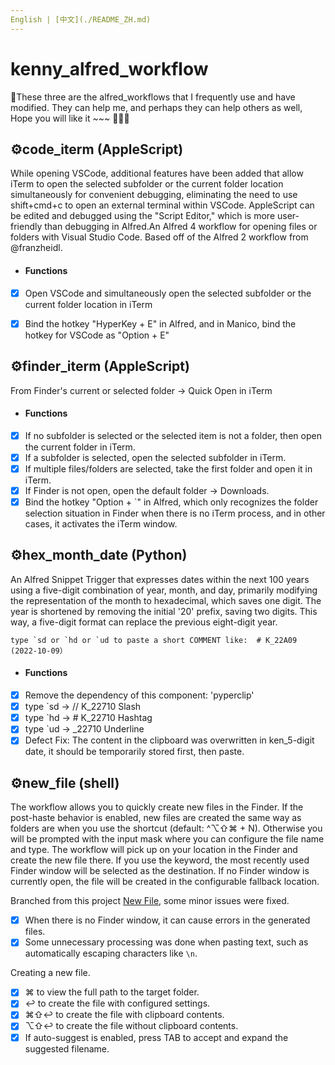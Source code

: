 ```yaml
---
English | [中文](./README_ZH.md)
---
```



# kenny_alfred_workflow

🌈These three are the alfred_workflows that I frequently use and have modified. They can help me, and perhaps they can help others as well, Hope you will like it ~~~ 🍺🌸🦀



## ⚙️code_iterm (AppleScript)

While opening VSCode, additional features have been added that allow iTerm to open the selected subfolder or the current folder location simultaneously for convenient debugging, eliminating the need to use shift+cmd+c to open an external terminal within VSCode. AppleScript can be edited and debugged using the "Script Editor," which is more user-friendly than debugging in Alfred.An Alfred 4 workflow for opening files or folders with Visual Studio Code. Based off of the Alfred 2 workflow from @franzheidl.

- #### Functions

- [x] Open VSCode and simultaneously open the selected subfolder or the current folder location in iTerm

- [x] Bind the hotkey "HyperKey + E" in Alfred, and in Manico, bind the hotkey for VSCode as "Option + E"

## ⚙️finder_iterm (AppleScript)

From Finder's current or selected folder → Quick Open in iTerm

- #### Functions

- [x] If no subfolder is selected or the selected item is not a folder, then open the current folder in iTerm.
- [x] If a subfolder is selected, open the selected subfolder in iTerm.
- [x] If multiple files/folders are selected, take the first folder and open it in iTerm.
- [x] If Finder is not open, open the default folder → Downloads.
- [x] Bind the hotkey "Option + `" in Alfred, which only recognizes the folder selection situation in Finder when there is no iTerm process, and in other cases, it activates the iTerm window.

## ⚙️hex_month_date (Python)

An Alfred Snippet Trigger that expresses dates within the next 100 years using a five-digit combination of year, month, and day, primarily modifying the representation of the month to hexadecimal, which saves one digit. The year is shortened by removing the initial '20' prefix, saving two digits. This way, a five-digit format can replace the previous eight-digit year.

```shell
type `sd or `hd or `ud to paste a short COMMENT like:  # K_22A09 (2022-10-09）
```

- #### Functions

- [x] Remove the dependency of this component: 'pyperclip'
- [x] type `sd → // K_22710 Slash
- [x] type `hd → # K_22710 Hashtag
- [x] type `ud → _22710 Underline
- [x] Defect Fix: The content in the clipboard was overwritten in ken_5-digit date, it should be temporarily stored first, then paste.

## ⚙️new_file (shell)

The workflow allows you to quickly create new files in the Finder. If the post-haste behavior is enabled, new files are created the same way as folders are when you use the shortcut (default: ^⌥⇧⌘ + N). Otherwise you will be prompted with the input mask where you can configure the file name and type.
The workflow will pick up on your location in the Finder and create the new file there. If you use the keyword, the most recently used Finder window will be selected as the destination. If no Finder window is currently open, the file will be created in the configurable fallback location.

Branched from this project [New File](https://github.com/zeitlings/alfred-workflows?tab=readme-ov-file#18-new-file), some minor issues were fixed.

- [x] When there is no Finder window, it can cause errors in the generated files.
- [x] Some unnecessary processing was done when pasting text, such as automatically escaping characters like `\n`.

Creating a new file.
- [x] ⌘ to view the full path to the target folder.
- [x] ↩ to create the file with configured settings.
- [x] ⌘⇧↩ to create the file with clipboard contents.
- [x] ⌥⇧↩ to create the file without clipboard contents.
- [x] If auto-suggest is enabled, press TAB to accept and expand the suggested filename.
